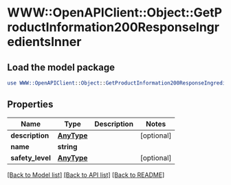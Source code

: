 # WWW::OpenAPIClient::Object::GetProductInformation200ResponseIngredientsInner

## Load the model package
```perl
use WWW::OpenAPIClient::Object::GetProductInformation200ResponseIngredientsInner;
```

## Properties
Name | Type | Description | Notes
------------ | ------------- | ------------- | -------------
**description** | [**AnyType**](.md) |  | [optional] 
**name** | **string** |  | 
**safety_level** | [**AnyType**](.md) |  | [optional] 

[[Back to Model list]](../README.md#documentation-for-models) [[Back to API list]](../README.md#documentation-for-api-endpoints) [[Back to README]](../README.md)


